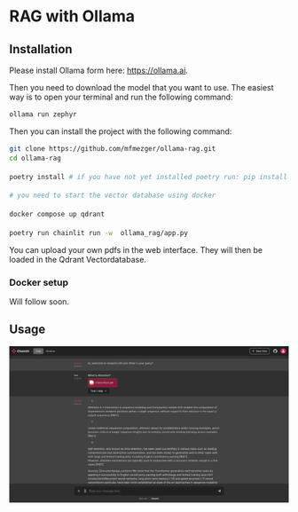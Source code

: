 # RAG with Ollama

## Installation

Please install Ollama form here: https://ollama.ai.


Then you need to download the model that you want to use. The easiest way is to open your terminal and run the following command:

```bash
ollama run zephyr
```

Then you can install the project with the following command:

```bash
git clone https://github.com/mfmezger/ollama-rag.git
cd ollama-rag

poetry install # if you have not yet installed poetry run: pip install poetry

# you need to start the vector database using docker

docker compose up qdrant

poetry run chainlit run -w  ollama_rag/app.py
```

You can upload your own pdfs in the web interface. They will then be loaded in the Qdrant Vectordatabase.


### Docker setup
Will follow soon.


## Usage
![Screenshot](res/GUI.png)
